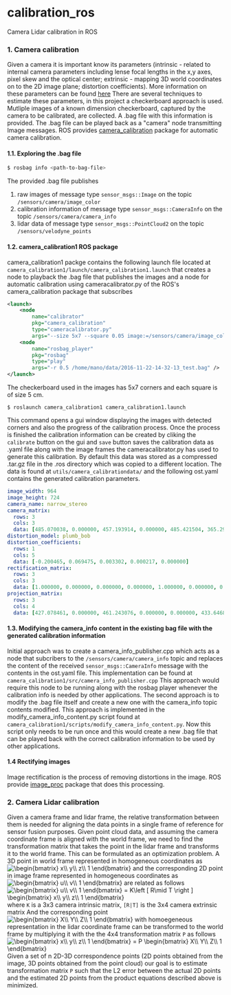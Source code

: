 # calibration_ros
Camera Lidar calibration in ROS

### 1. Camera calibration
Given a camera it is important know its parameters (intrinsic - related to internal camera parameters including lense focal lengths in the x,y axes, pixel skew and the optical center; extrinsic - mapping 3D world coordinates on to the 2D image plane; distortion coefficients). More information on these parameters can be found [here](https://docs.opencv.org/2.4/modules/calib3d/doc/camera_calibration_and_3d_reconstruction.html)
There are several techniques to estimate these parameters, in this project a checkerboard approach is used. Mutliple images of a known dimension checkerboard, captured by the camera to be calibrated, are collected. A .bag file with this information is provided. The .bag file can be played back as a "camera" node transmitting Image messages. ROS provides [camera_calibration](http://wiki.ros.org/camera_calibration) package for automatic camera calibration.

#### 1.1. Exploring the .bag file
```bash
$ rosbag info <path-to-bag-file>
```
The provided .bag file publishes 
1. raw images of message type `sensor_msgs::Image` on the topic `/sensors/camera/image_color`
2. calibration information of message type `sensor_msgs::CameraInfo` on the topic `/sensors/camera/camera_info`
3. lidar data of message type `sensor_msgs::PointCloud2` on the topic `/sensors/velodyne_points`

#### 1.2. camera_calibration1 ROS package
camera_calibration1 packge contains the following launch file located at `camera_calibration1/launch/camera_calibration1.launch` that creates a node to playback the .bag file that publishes the images and a node for automatic calibration using cameracalibrator.py of the ROS's camera_calibration package that subscribes
```xml
<launch>
	<node 
		name="calibrator" 
		pkg="camera_calibration" 
		type="cameracalibrator.py" 
		args="--size 5x7 --square 0.05 image:=/sensors/camera/image_color" />
	<node
		name="rosbag_player"
		pkg="rosbag"
		type="play"
		args="-r 0.5 /home/mano/data/2016-11-22-14-32-13_test.bag" />
</launch>
```
The checkerboard used in the images has 5x7 corners and each square is of size 5 cm. 
```
$ roslaunch camera_calibration1 camera_calibration1.launch
```
This command opens a gui window displaying the images with detected corners and also the progress of the calibration process. Once the process is finished the calibration information can be created by cliking the `calibrate` button on the gui and `save` button saves the calibration data as .yaml file along with the image frames the cameracalibrator.py has used to generate this calibration. By default this data was stored as a compressed .tar.gz file in the .ros directory which was copied to a different location. The data is found at `utils/camera_calibrationdata/` and the following ost.yaml contains the generated calibration parameters.
```yaml
image_width: 964
image_height: 724
camera_name: narrow_stereo
camera_matrix:
  rows: 3
  cols: 3
  data: [485.070038, 0.000000, 457.193914, 0.000000, 485.421504, 365.293827, 0.000000, 0.000000, 1.000000]
distortion_model: plumb_bob
distortion_coefficients:
  rows: 1
  cols: 5
  data: [-0.200465, 0.069475, 0.003302, 0.000217, 0.000000]
rectification_matrix:
  rows: 3
  cols: 3
  data: [1.000000, 0.000000, 0.000000, 0.000000, 1.000000, 0.000000, 0.000000, 0.000000, 1.000000]
projection_matrix:
  rows: 3
  cols: 4
  data: [427.078461, 0.000000, 461.243076, 0.000000, 0.000000, 433.646820, 369.922391, 0.000000, 0.000000, 0.000000, 1.000000, 0.000000]
```

#### 1.3. Modifying the camera_info content in the existing bag file with the generated calibration information
Initial approach was to create a camera_info_publisher.cpp which acts as a node that subcribers to the `/sensors/camera/camera_info` topic and replaces the content of the received `sensor_msgs::CameraInfo` message with the contents in the ost.yaml file. This implementation can be found at `camera_calibration1/src/camera_info_publisher.cpp`
This approach would require this node to be running along with the rosbag player whenever the calibration info is needed by other applications.
The second approach is to modify the .bag file itself and create a new one with the camera_info topic contents modified. This approach is implemented in the modify_camera_info_content.py script found at `camera_calibration1/scripts/modify_camera_info_content.py`. Now this script only needs to be run once and this would create a new .bag file that can be played back with the correct calibration information to be used by other applications. 

#### 1.4 Rectifying images
Image rectification is the process of removing distortions in the image. ROS provide [image_proc](http://wiki.ros.org/image_proc) package that does this processing.

### 2. Camera Lidar calibration
Given a camera frame and lidar frame, the relative transformation between them is needed for aligning the data points in a single frame of reference for sensor fusion purposes. Given point cloud data, and assuming the camera coordinate frame is aligned with the world frame, we need to find the transformation matrix that takes the point in the lidar frame and transforms it to the world frame. 
This can be formulated as an optimization problem. A 3D point in world frame represented in homogeneous coordinates as <img src="https://latex.codecogs.com/gif.latex?\begin{bmatrix}&space;x\\&space;y\\&space;z\\&space;1&space;\end{bmatrix}" title="\begin{bmatrix} x\\ y\\ z\\ 1 \end{bmatrix}" /> and the corresponding 2D point in image frame represented in homogeneous coordinates as <img src="https://latex.codecogs.com/gif.latex?\begin{bmatrix}&space;u\\&space;v\\&space;1&space;\end{bmatrix}" title="\begin{bmatrix} u\\ v\\ 1 \end{bmatrix}" /> are related as follows
<img src="https://latex.codecogs.com/gif.latex?\begin{bmatrix}&space;u\\&space;v\\&space;1&space;\end{bmatrix}&space;=&space;K\left&space;[&space;R\mid&space;T&space;\right&space;]&space;\begin{bmatrix}&space;x\\&space;y\\&space;z\\&space;1&space;\end{bmatrix}" title="\begin{bmatrix} u\\ v\\ 1 \end{bmatrix} = K\left [ R\mid T \right ] \begin{bmatrix} x\\ y\\ z\\ 1 \end{bmatrix}" />
where `K` is a 3x3 camera intrinsic matrix, `[R|T]` is the 3x4 camera extrinsic matrix
And the corresponding point <img src="https://latex.codecogs.com/gif.latex?\begin{bmatrix}&space;X\\&space;Y\\&space;Z\\&space;1&space;\end{bmatrix}" title="\begin{bmatrix} X\\ Y\\ Z\\ 1 \end{bmatrix}" /> with homoegeneous representation in the lidar coordinate frame can be transformed to the world frame by multiplying it with the the 4x4 transformation matrix `P` as follows
<img src="https://latex.codecogs.com/gif.latex?\begin{bmatrix}&space;x\\&space;y\\&space;z\\&space;1&space;\end{bmatrix}&space;=&space;P&space;\begin{bmatrix}&space;X\\&space;Y\\&space;Z\\&space;1&space;\end{bmatrix}" title="\begin{bmatrix} x\\ y\\ z\\ 1 \end{bmatrix} = P \begin{bmatrix} X\\ Y\\ Z\\ 1 \end{bmatrix}" />
Given a set of n 2D-3D correspondence points (2D points obtained from the image, 3D points obtained from the point cloud) our goal is to estimate transformation matrix `P` such that the L2 error between the actual 2D points and the estimated 2D points from the product equations described above is minimized.
